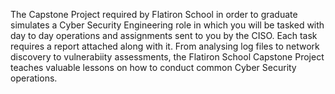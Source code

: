 The Capstone Project required by Flatiron School in order to graduate simulates a Cyber Security Engineering role in which you will be tasked with day to day operations and assignments sent to you by the CISO. Each task requires a report attached along with it. From analysing log files to network discovery to vulnerabiity assessments, the Flatiron School Capstone Project teaches valuable lessons on how to conduct common Cyber Security operations.

